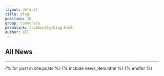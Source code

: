 ```yaml
---
layout: default
title: Blog
position: 10
group: Community
permalink: /community/blog.html
author: all
---
```


## All News
***

{% for post in site.posts %}
  {% include news_item.html %}
{% endfor %}
